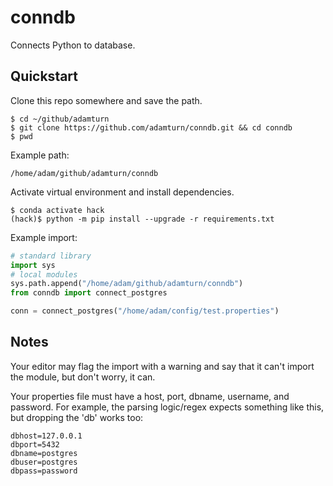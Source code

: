# conndb
Connects Python to database.

## Quickstart
Clone this repo somewhere and save the path.
```shell
$ cd ~/github/adamturn
$ git clone https://github.com/adamturn/conndb.git && cd conndb
$ pwd
```
Example path:
```
/home/adam/github/adamturn/conndb
```
Activate virtual environment and install dependencies.
```shell
$ conda activate hack
(hack)$ python -m pip install --upgrade -r requirements.txt
```
Example import:
```python
# standard library
import sys
# local modules
sys.path.append("/home/adam/github/adamturn/conndb")
from conndb import connect_postgres

conn = connect_postgres("/home/adam/config/test.properties")
```

## Notes
Your editor may flag the import with a warning and say that it can't import the module, but don't worry, it can.

Your properties file must have a host, port, dbname, username, and password. For example, the parsing logic/regex expects something like this, but dropping the 'db' works too:
```properties
dbhost=127.0.0.1
dbport=5432
dbname=postgres
dbuser=postgres
dbpass=password
```
